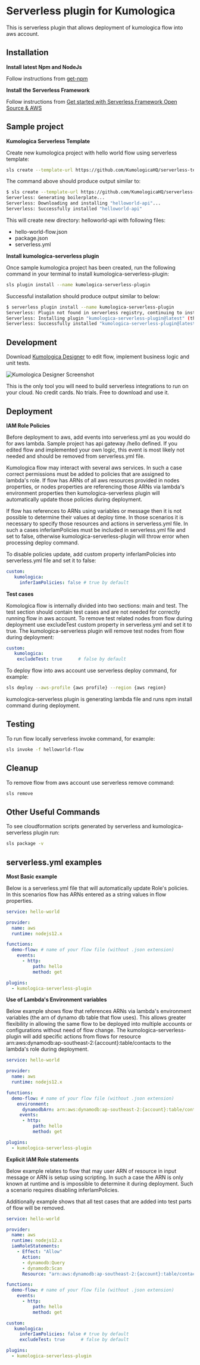 # Serverless plugin for Kumologica

This is serverless plugin that allows deployment of kumologica flow into aws account.

## Installation

**Install latest Npm and NodeJs**

Follow instructions from [get-npm](https://www.npmjs.com/get-npm)

**Install the Serverless Framework**

Follow instructions from [Get started with Serverless Framework Open Source & AWS](https://serverless.com/framework/docs/getting-started/)
 
## Sample project

**Kumologica Serverless Template**

Create new kumologica project with hello world flow using serverless template:

``` bash
sls create --template-url https://github.com/KumologicaHQ/serverless-templates/tree/master/helloworld-api --path helloworld-api
```

The command above should produce output similar to:

``` bash
$ sls create --template-url https://github.com/KumologicaHQ/serverless-templates/tree/master/helloworld-api --path helloworld-test
Serverless: Generating boilerplate...
Serverless: Downloading and installing "helloworld-api"...
Serverless: Successfully installed "helloworld-api" 
```

This will create new directory: helloworld-api with following files:
- hello-world-flow.json
- package.json
- serverless.yml

**Install kumologica-serverless plugin**

Once sample kumologica project has been created, run the following command in your terminal to install kumologica-serverless-plugin:

``` bash
sls plugin install --name kumologica-serverless-plugin
```

Successful installation should produce output similar to below:

``` bash
$ serverless plugin install --name kumologica-serverless-plugin
Serverless: Plugin not found in serverless registry, continuing to install
Serverless: Installing plugin "kumologica-serverless-plugin@latest" (this might take a few seconds...)
Serverless: Successfully installed "kumologica-serverless-plugin@latest"
```
## Development

Download [Kumologica Designer](https://kumologica.com/download.html) to edit flow, implement business logic and unit tests. 

![Kumologica Designer Screenshot](https://kumologica.com/docs/assets/img/designer-explainer.png)

This is the only tool you will need to build serverless integrations to run on your cloud.
No credit cards. No trials. Free to download and use it.

## Deployment

**IAM Role Policies**

Before deployment to aws, add events into serverless.yml as you would do for aws lambda. Sample project
has api gateway /hello defined. If you edited flow and implemented your own logic, this event is most likely not needed and should be removed from serverless.yml file.

Kumologica flow may interact with several aws services. In such a case correct permissions must be added to policies that are assigned to lambda's role.
If flow has ARNs of all aws resources provided in nodes properties, or nodes properties are referencing those ARNs via lambda's environment properties then kumologica-serverless plugin will automatically update those policies during deployment. 

If flow has references to ARNs using variables or message then it is not possible to determine their values at deploy time. In those scenarios it is necessary to specify those resources and actions in serverless.yml file. In such a cases inferIamPolicies must be included in serverless.yml file and set to false, otherwise kumologica-serverless-plugin will throw error when processing deploy command.

To disable policies update, add custom property inferIamPolicies into serverless.yml file and set it to false:

``` yaml
custom:
   kumologica:
     inferIamPolicies: false # true by default
```

**Test cases**

Komologica flow is internally divided into two sections: main and test. The test section should contain test cases and are not needed for correctly running flow in aws account.
To remove test related nodes from flow during deployment use excludeTest custom property in serverless.yml and set it to true. The kumologica-serverless plugin will remove test nodes from flow during deployment:

``` yaml
custom:
   kumologica:
    excludeTest: true      # false by default
```

To deploy flow into aws account use serverless deploy command, for example:

``` bash
sls deploy --aws-profile {aws profile} --region {aws region}
```

kumologica-serverless plugin is generating lambda file and runs npm install command during deployment.

## Testing 

To run flow locally serverless invoke command, for example:

``` bash
sls invoke -f helloworld-flow
```

## Cleanup

To remove flow from aws account use serverless remove command:

``` bash
sls remove
```

## Other Useful Commands

To see cloudformation scripts generated by serverless and kumologica-serverless plugin run:

``` bash
sls package -v
```
## serverless.yml examples

**Most Basic example**

Below is a serverless.yml file that will automatically update Role's policies.
In this scenarios flow has ARNs entered as a string values in flow properties.

``` yaml
service: hello-world

provider:
  name: aws
  runtime: nodejs12.x

functions:
  demo-flow: # name of your flow file (without .json extension)
    events:
      - http:
          path: hello
          method: get

plugins:
  - kumologica-serverless-plugin
```

**Use of Lambda's Environment variables**

Below example shows flow that references ARNs via lambda's environment variables (the arn of dynamo db table that flow uses). This allows greater flexibility in allowing the same flow to be deployed into multiple accounts or configurations without need of flow change.
The kumologica-serverless-plugin will add specific actions from flows for resource arn:aws:dynamodb:ap-southeast-2:{account}:table/contacts to the lambda's role during deployment.

``` yaml
service: hello-world

provider:
  name: aws
  runtime: nodejs12.x

functions:
  demo-flow: # name of your flow file (without .json extension)
    environment:
      dynamodbArn: arn:aws:dynamodb:ap-southeast-2:{account}:table/contacts
     events:
      - http:
          path: hello
          method: get

plugins:
  - kumologica-serverless-plugin
```

**Explicit IAM Role statements**

Below example relates to flow that may user ARN of resource in input message or ARN is setup using scripting. In such a case the ARN is only known at runtime and is impossible to determine it during deployment. Such a scenario requires disabling inferIamPolicies.

Additionally example shows that all test cases that are added into test parts of flow will be removed.

``` yaml
service: hello-world

provider:
  name: aws
  runtime: nodejs12.x
  iamRoleStatements:
    - Effect: "Allow"
      Action:
      - dynamodb:Query
      - dynamodb:Scan
      Resource: "arn:aws:dynamodb:ap-southeast-2:{account}:table/contacts"

functions:
  demo-flow: # name of your flow file (without .json extension)
    events:
      - http:
          path: hello
          method: get

custom:
   kumologica:
     inferIamPolicies: false # true by default
     excludeTest: true      # false by default

plugins:
  - kumologica-serverless-plugin
```